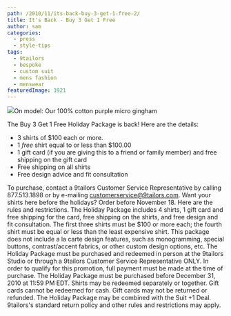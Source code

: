 ```yaml
---
path: /2010/11/its-back-buy-3-get-1-free-2/
title: It's Back - Buy 3 Get 1 Free
author: sam
categories: 
  - press
  - style-tips
tags: 
  - 9tailors
  - bespoke
  - custom suit
  - mens fashion
  - menswear
featuredImage: 1921
---
```

[![](http://3.bp.blogspot.com/_RlJ3L7W6dBw/TM71xOueA2I/AAAAAAAAIkY/V5lSak0OZSY/s400/shirt_holiday_20101101.jpg)](http://3.bp.blogspot.com/_RlJ3L7W6dBw/TM71xOueA2I/AAAAAAAAIkY/V5lSak0OZSY/s1600/shirt_holiday_20101101.jpg)On model: Our 100% cotton purple micro gingham

The Buy 3 Get 1 Free Holiday Package is back! Here are the details:

*   3 shirts of $100 each or more.
*   1 _free_ shirt equal to or less than $100.00
*   1 gift card (if you are giving this to a friend or family member) and free shipping on the gift card
*   Free shipping on all shirts
*   Free design advice and fit consultation

To purchase, contact a 9tailors Customer Service Representative by calling 877.513.1898 or by e-mailing [customerservice@9tailors.com](mailto:customerservice@9tailors.com). Want your shirts here before the holidays? Order before November 18. Here are the rules and restrictions. The Holiday Package includes 4 shirts, 1 gift card and free shipping for the card, free shipping on the shirts, and free design and fit consultation. The first three shirts must be $100 or more each; the fourth shirt must be equal or less than the least expensive shirt. This package does not include a la carte design features, such as monogramming, special buttons, contrast/accent fabrics, or other custom design options, etc. The Holiday Package must be purchased and redeemed in person at the 9tailors Studio or through a 9tailors Customer Service Representative ONLY. In order to qualify for this promotion, full payment must be made at the time of purchase. The Holiday Package must be purchased before December 31, 2010 at 11:59 PM EDT. Shirts may be redeemed separately or together. Gift cards cannot be redeemed for cash. Gift cards may not be returned or refunded. The Holiday Package may be combined with the Suit +1 Deal. 9tailors's standard return policy and other rules and restrictions may apply.